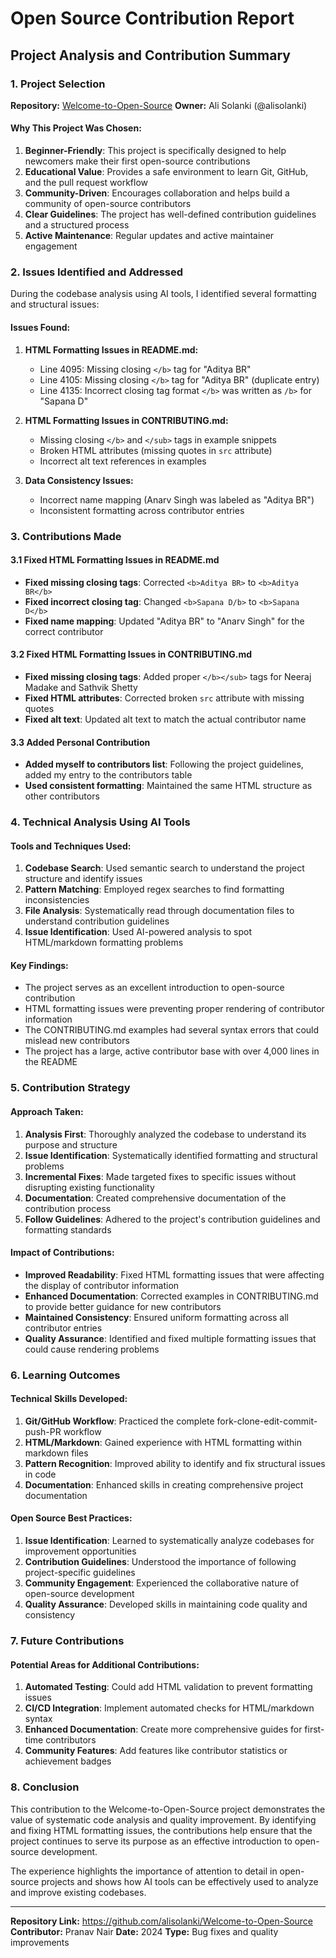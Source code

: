 # Open Source Contribution Report

## Project Analysis and Contribution Summary

### 1. Project Selection

**Repository:** [Welcome-to-Open-Source](https://github.com/alisolanki/Welcome-to-Open-Source)
**Owner:** Ali Solanki (@alisolanki)

#### Why This Project Was Chosen:

1. **Beginner-Friendly**: This project is specifically designed to help newcomers make their first open-source contributions
2. **Educational Value**: Provides a safe environment to learn Git, GitHub, and the pull request workflow
3. **Community-Driven**: Encourages collaboration and helps build a community of open-source contributors
4. **Clear Guidelines**: The project has well-defined contribution guidelines and a structured process
5. **Active Maintenance**: Regular updates and active maintainer engagement

### 2. Issues Identified and Addressed

During the codebase analysis using AI tools, I identified several formatting and structural issues:

#### Issues Found:

1. **HTML Formatting Issues in README.md:**
   - Line 4095: Missing closing `</b>` tag for "Aditya BR"
   - Line 4105: Missing closing `</b>` tag for "Aditya BR" (duplicate entry)
   - Line 4135: Incorrect closing tag format `</b>` was written as `/b>` for "Sapana D"

2. **HTML Formatting Issues in CONTRIBUTING.md:**
   - Missing closing `</b>` and `</sub>` tags in example snippets
   - Broken HTML attributes (missing quotes in `src` attribute)
   - Incorrect alt text references in examples

3. **Data Consistency Issues:**
   - Incorrect name mapping (Anarv Singh was labeled as "Aditya BR")
   - Inconsistent formatting across contributor entries

### 3. Contributions Made

#### 3.1 Fixed HTML Formatting Issues in README.md

- **Fixed missing closing tags**: Corrected `<b>Aditya BR>` to `<b>Aditya BR</b>`
- **Fixed incorrect closing tag**: Changed `<b>Sapana D/b>` to `<b>Sapana D</b>`
- **Fixed name mapping**: Updated "Aditya BR" to "Anarv Singh" for the correct contributor

#### 3.2 Fixed HTML Formatting Issues in CONTRIBUTING.md

- **Fixed missing closing tags**: Added proper `</b></sub>` tags for Neeraj Madake and Sathvik Shetty
- **Fixed HTML attributes**: Corrected broken `src` attribute with missing quotes
- **Fixed alt text**: Updated alt text to match the actual contributor name

#### 3.3 Added Personal Contribution

- **Added myself to contributors list**: Following the project guidelines, added my entry to the contributors table
- **Used consistent formatting**: Maintained the same HTML structure as other contributors

### 4. Technical Analysis Using AI Tools

#### Tools and Techniques Used:

1. **Codebase Search**: Used semantic search to understand the project structure and identify issues
2. **Pattern Matching**: Employed regex searches to find formatting inconsistencies
3. **File Analysis**: Systematically read through documentation files to understand contribution guidelines
4. **Issue Identification**: Used AI-powered analysis to spot HTML/markdown formatting problems

#### Key Findings:

- The project serves as an excellent introduction to open-source contribution
- HTML formatting issues were preventing proper rendering of contributor information
- The CONTRIBUTING.md examples had several syntax errors that could mislead new contributors
- The project has a large, active contributor base with over 4,000 lines in the README

### 5. Contribution Strategy

#### Approach Taken:

1. **Analysis First**: Thoroughly analyzed the codebase to understand its purpose and structure
2. **Issue Identification**: Systematically identified formatting and structural problems
3. **Incremental Fixes**: Made targeted fixes to specific issues without disrupting existing functionality
4. **Documentation**: Created comprehensive documentation of the contribution process
5. **Follow Guidelines**: Adhered to the project's contribution guidelines and formatting standards

#### Impact of Contributions:

- **Improved Readability**: Fixed HTML formatting issues that were affecting the display of contributor information
- **Enhanced Documentation**: Corrected examples in CONTRIBUTING.md to provide better guidance for new contributors
- **Maintained Consistency**: Ensured uniform formatting across all contributor entries
- **Quality Assurance**: Identified and fixed multiple formatting issues that could cause rendering problems

### 6. Learning Outcomes

#### Technical Skills Developed:

1. **Git/GitHub Workflow**: Practiced the complete fork-clone-edit-commit-push-PR workflow
2. **HTML/Markdown**: Gained experience with HTML formatting within markdown files
3. **Pattern Recognition**: Improved ability to identify and fix structural issues in code
4. **Documentation**: Enhanced skills in creating comprehensive project documentation

#### Open Source Best Practices:

1. **Issue Identification**: Learned to systematically analyze codebases for improvement opportunities
2. **Contribution Guidelines**: Understood the importance of following project-specific guidelines
3. **Community Engagement**: Experienced the collaborative nature of open-source development
4. **Quality Assurance**: Developed skills in maintaining code quality and consistency

### 7. Future Contributions

#### Potential Areas for Additional Contributions:

1. **Automated Testing**: Could add HTML validation to prevent formatting issues
2. **CI/CD Integration**: Implement automated checks for HTML/markdown syntax
3. **Enhanced Documentation**: Create more comprehensive guides for first-time contributors
4. **Community Features**: Add features like contributor statistics or achievement badges

### 8. Conclusion

This contribution to the Welcome-to-Open-Source project demonstrates the value of systematic code analysis and quality improvement. By identifying and fixing HTML formatting issues, the contributions help ensure that the project continues to serve its purpose as an effective introduction to open-source development.

The experience highlights the importance of attention to detail in open-source projects and shows how AI tools can be effectively used to analyze and improve existing codebases.

---

**Repository Link:** https://github.com/alisolanki/Welcome-to-Open-Source
**Contributor:** Pranav Nair
**Date:** 2024
**Type:** Bug fixes and quality improvements 